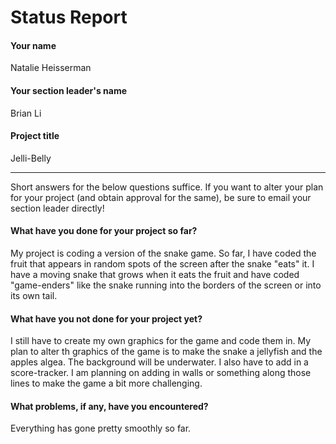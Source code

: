 # Status Report

#### Your name

Natalie Heisserman

#### Your section leader's name

Brian Li

#### Project title

Jelli-Belly

***

Short answers for the below questions suffice. If you want to alter your plan for your project (and obtain approval for the same), be sure to email your section leader directly!

#### What have you done for your project so far?

My project is coding a version of the snake game. So far, I have coded the fruit that appears in random spots of the screen after the snake "eats" it. I have a moving snake that grows when it eats the fruit and have coded "game-enders" like the snake running into the borders of the screen or into its own tail. 

#### What have you not done for your project yet?

I still have to create my own graphics for the game and code them in. My plan to alter th graphics of the game is to make the snake a jellyfish and the apples algea. The background will be underwater. I also have to add in a score-tracker. I am planning on adding in walls or something along those lines to make the game a bit more challenging. 

#### What problems, if any, have you encountered?

Everything has gone pretty smoothly so far. 
